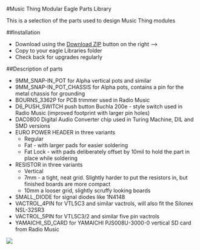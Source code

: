 #Music Thing Modular Eagle Parts Library 

This is a selection of the parts used to design Music Thing modules 

##Installation 
- Download using the [Download ZIP](https://github.com/TomWhitwell/MTM-Parts-Library/archive/master.zip) button on the right --> 
- Copy to your eagle Libraries folder 
- Check back for upgrades regularly 

##Description of parts 
- 9MM_SNAP-IN_POT for Alpha vertical pots and similar 
- 9MM_SNAP-IN_POT_CHASSIS for Alpha pots, contains a pin for the metal chassis for grounding 
- BOURNS_3362P for PCB trimmer used in Radio Music
- D6_PUSH_SWITCH push button Buchla 200e - style switch used in Radio Music (improved footprint with larger pin holes) 
- DAC0800 Digital Audio Converter chip used in Turing Machine, DIL and SMD versions 
- EURO POWER HEADER in three variants 
    - Regular 
    - Fat - with larger pads for easier soldering 
    - Fat Lock - with pads deliberately offset by 10mil to hold the part in place while soldering 
- RESISTOR in three variants 
    - Vertical 
    - 7mm - a tight, neat grid. Slightly harder to put the resistors in, but finished boards are more compact 
    - 10mm a looser grid, slightly scruffy looking boards 
- SMALL_DIODE for signal diodes like 1N4148
- VACTROL_4PIN for VTL5C3 and similar vactrols, will also fit the Silonex NSL-32SR3 
- VACTROL_5PIN for VTL5C3/2 and similar five pin vactrols 
- YAMAICHI_SD_CARD for YAMAICHI PJS008U-3000-0 vertical SD card from Radio Music



![](https://igcdn-photos-g-a.akamaihd.net/hphotos-ak-xaf1/t51.2885-15/11005191_834837696551254_97103939_n.jpg)
